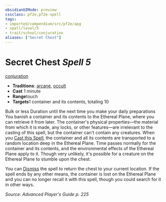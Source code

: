 ```yaml
---
obsidianUIMode: preview
cssclass: pf2e,pf2e-spell
tags:
- imported/compendium/src/pf2e/apg
- spell/level/5
- trait/school/conjuration
aliases: ["Secret Chest"]
---
```

# Secret Chest *Spell 5*   
[conjuration](conjuration.md)  

- **Traditions**: [arcane](arcane.md), [occult](occult.md)
- **Cast** 1 minute 
- **Range**touch
- **Targets**1 container and its contents, totaling 10

Bulk or less Duration until the next time you make your daily preparations You banish a container and its contents to the Ethereal Plane, where you can retrieve it from later. The container's physical properties—the material from which it is made, any locks, or other features—are irrelevant to the casting of this spell, but the container can't contain any creatures. When you [Cast this Spell](cast-a-spell.md), the container and all its contents are transported to a random location deep in the Ethereal Plane. Time passes normally for the container and its contents, and the environmental effects of the Ethereal Plane apply to it. Though very unlikely, it's possible for a creature on the Ethereal Plane to stumble upon the chest.

You can [Dismiss](dismiss.md) the spell to return the chest to your current location. If the spell ends by any other means, the container is lost on the Ethereal Plane and you can no longer recall it with this spell, though you could search for it in other ways.

*Source: Advanced Player's Guide p. 225*